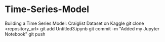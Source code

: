 # Time-Series-Model
Building a Time Series Model: Craiglist Dataset on Kaggle
git clone <repository_url>
git add Untitled3.ipynb
git commit -m "Added my Jupyter Notebook"
git push

